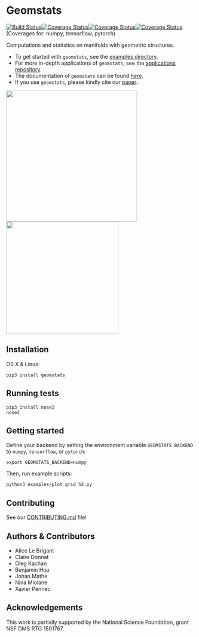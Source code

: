 # Geomstats
[![Build Status](https://travis-ci.org/geomstats/geomstats.svg?branch=master)](https://travis-ci.org/geomstats/geomstats)[![Coverage Status](https://codecov.io/gh/geomstats/geomstats/branch/master/graph/badge.svg?flag=numpy)](https://codecov.io/gh/geomstats/geomstats)[![Coverage Status](https://codecov.io/gh/geomstats/geomstats/branch/master/graph/badge.svg?flag=tensorflow)](https://codecov.io/gh/geomstats/geomstats)[![Coverage Status](https://codecov.io/gh/geomstats/geomstats/branch/master/graph/badge.svg?flag=pytorch)](https://codecov.io/gh/geomstats/geomstats) (Coverages for: numpy, tensorflow, pytorch)


Computations and statistics on manifolds with geometric structures.

- To get started with ```geomstats```, see the [examples directory](https://github.com/geomstats/geomstats/examples).
- For more in-depth applications of ``geomstats``, see the [applications repository](https://github.com/geomstats/applications/).
- The documentation of ```geomstats``` can be found [here](https://geomstats.github.io/).
- If you use ``geomstats``, please kindly cite our [paper](https://arxiv.org/abs/1805.08308).

<img src="https://raw.githubusercontent.com/ninamiolane/geomstats/master/examples/imgs/gradient_descent.gif" width=350 height=350><img src="https://raw.githubusercontent.com/ninamiolane/geomstats/master/examples/imgs/h2_grid.png" width=300 height=300>


## Installation

OS X & Linux:

```
pip3 install geomstats
```

## Running tests

```
pip3 install nose2
nose2
```

## Getting started

Define your backend by setting the environment variable ```GEOMSTATS_BACKEND``` to ```numpy```, ```tensorflow```, or ```pytorch```:

```
export GEOMSTATS_BACKEND=numpy
```

Then, run example scripts:

```
python3 examples/plot_grid_h2.py
```

## Contributing

See our [CONTRIBUTING.md][link_contributing] file!

## Authors & Contributors

* Alice Le Brigant
* Claire Donnat
* Oleg Kachan
* Benjamin Hou
* Johan Mathe
* Nina Miolane
* Xavier Pennec

## Acknowledgements

This work is partially supported by the National Science Foundation, grant NSF DMS RTG 1501767.

[link_contributing]: https://github.com/geomstats/geomstats/CONTRIBUTING.md
